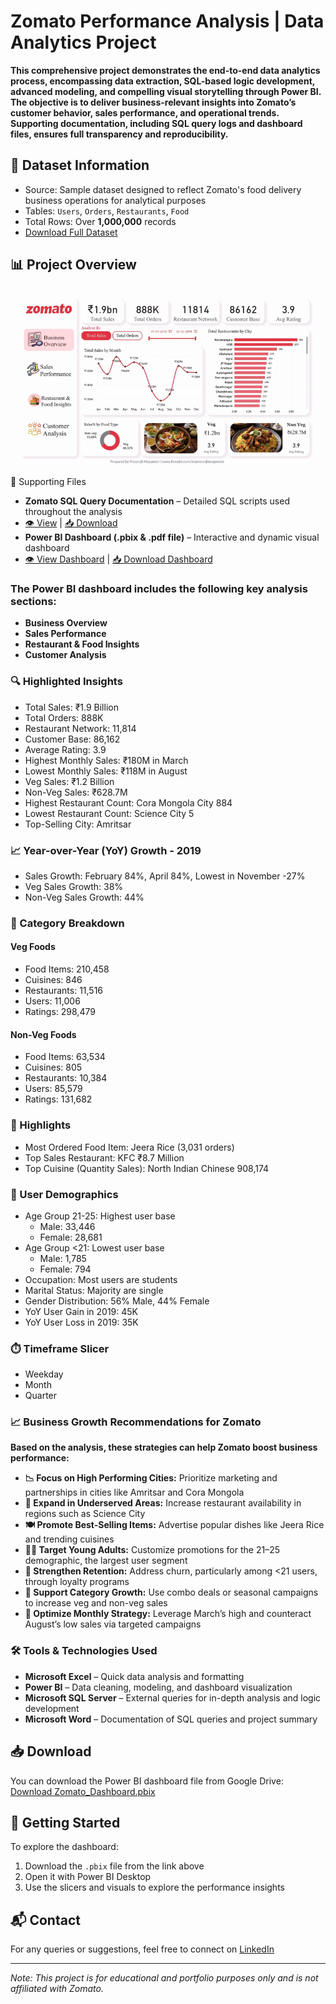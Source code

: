 # Zomato Performance Analysis | Data Analytics Project

**This comprehensive project demonstrates the end-to-end data analytics process, encompassing data extraction, SQL-based logic development, advanced modeling, and compelling visual storytelling through Power BI. The objective is to deliver business-relevant insights into Zomato’s customer behavior, sales performance, and operational trends. Supporting documentation, including SQL query logs and dashboard files, ensures full transparency and reproducibility.**

## 📁 Dataset Information
- Source: Sample dataset designed to reflect Zomato's food delivery business operations for analytical purposes
- Tables: `Users`, `Orders`, `Restaurants`, `Food`
- Total Rows: Over **1,000,000** records
- [Download Full Dataset](https://drive.google.com/drive/folders/1RA2tFu_CABDJ4KHfqoGcRE53m8yu1-u6?usp=drive_link)


## 📊 Project Overview
  ![Dashboard GIF](https://github.com/prosenjit500/Zomato_Performance_Analysis/blob/main/Zomato%20Performance%20Analysis.gif)

  
📄 Supporting Files
- **Zomato SQL Query Documentation** – Detailed SQL scripts used throughout the analysis
-   [👁️ View](https://github.com/prosenjit500/Zomato_Performance_Analysis/blob/main/Zomato%20SQL%20Query%20Documentation.pdf) | [📥 Download](https://drive.google.com/drive/folders/1RA2tFu_CABDJ4KHfqoGcRE53m8yu1-u6?usp=drive_link)
- **Power BI Dashboard (.pbix & .pdf file)** – Interactive and dynamic visual dashboard
-   [👁️ View Dashboard](https://github.com/prosenjit500/Zomato_Performance_Analysis/blob/main/Zomato%20Performance%20Analysis%20Dashboard.pdf) | [📥 Download Dashboard](https://drive.google.com/drive/folders/1RA2tFu_CABDJ4KHfqoGcRE53m8yu1-u6?usp=drive_link)

###   The Power BI dashboard includes the following key analysis sections:
- **Business Overview**
- **Sales Performance**
- **Restaurant & Food Insights**
- **Customer Analysis**
  
### 🔍 Highlighted Insights
- Total Sales: ₹1.9 Billion
- Total Orders: 888K
- Restaurant Network: 11,814
- Customer Base: 86,162
- Average Rating: 3.9
- Highest Monthly Sales: ₹180M in March
- Lowest Monthly Sales: ₹118M in August
- Veg Sales: ₹1.2 Billion
- Non-Veg Sales: ₹628.7M
- Highest Restaurant Count: Cora Mongola City 884
- Lowest Restaurant Count: Science City 5
- Top-Selling City: Amritsar

### 📈 Year-over-Year (YoY) Growth - 2019
- Sales Growth: February 84%, April 84%, Lowest in November -27%
- Veg Sales Growth: 38%
- Non-Veg Sales Growth: 44%

### 🍲 Category Breakdown
#### Veg Foods
- Food Items: 210,458
- Cuisines: 846
- Restaurants: 11,516
- Users: 11,006
- Ratings: 298,479

#### Non-Veg Foods
- Food Items: 63,534
- Cuisines: 805
- Restaurants: 10,384
- Users: 85,579
- Ratings: 131,682

### 🥇 Highlights
- Most Ordered Food Item: Jeera Rice (3,031 orders)
- Top Sales Restaurant: KFC ₹8.7 Million
- Top Cuisine (Quantity Sales): North Indian Chinese 908,174

### 👥 User Demographics
- Age Group 21-25: Highest user base
  - Male: 33,446
  - Female: 28,681
- Age Group <21: Lowest user base
  - Male: 1,785
  - Female: 794
- Occupation: Most users are students
- Marital Status: Majority are single
- Gender Distribution: 56% Male, 44% Female
- YoY User Gain in 2019: 45K
- YoY User Loss in 2019: 35K

### ⏱️ Timeframe Slicer
- Weekday
- Month
- Quarter


###	📈 Business Growth Recommendations for Zomato

**Based on the analysis, these strategies can help Zomato boost business performance:**
-	**📉 Focus on High Performing Cities:** Prioritize marketing and partnerships in cities like Amritsar and Cora Mongola
-	**🧭 Expand in Underserved Areas:** Increase restaurant availability in regions such as Science City
-	**🍽️ Promote Best-Selling Items:** Advertise popular dishes like Jeera Rice and trending cuisines
-	**🧑‍🎓 Target Young Adults:** Customize promotions for the 21–25 demographic, the largest user segment
-	**🔁 Strengthen Retention:** Address churn, particularly among <21 users, through loyalty programs
-	**🥗 Support Category Growth:** Use combo deals or seasonal campaigns to increase veg and non-veg sales
-	**📆 Optimize Monthly Strategy:** Leverage March’s high and counteract August’s low sales via targeted campaigns

  
### 🛠 Tools & Technologies Used
-	**Microsoft Excel** – Quick data analysis and formatting
-	**Power BI** – Data cleaning, modeling, and dashboard visualization
-	**Microsoft SQL Server** – External queries for in-depth analysis and logic development
-	**Microsoft Word** – Documentation of SQL queries and project summary


## 📥 Download
You can download the Power BI dashboard file from Google Drive:
[Download Zomato_Dashboard.pbix](https://drive.google.com/drive/folders/1RA2tFu_CABDJ4KHfqoGcRE53m8yu1-u6?usp=drive_link)


## 🚀 Getting Started
To explore the dashboard:
1. Download the `.pbix` file from the link above
2. Open it with Power BI Desktop
3. Use the slicers and visuals to explore the performance insights


## 📬 Contact
For any queries or suggestions, feel free to connect on [LinkedIn](https://www.linkedin.com/in/prosenjitmajumder)

---

*Note: This project is for educational and portfolio purposes only and is not affiliated with Zomato.*



